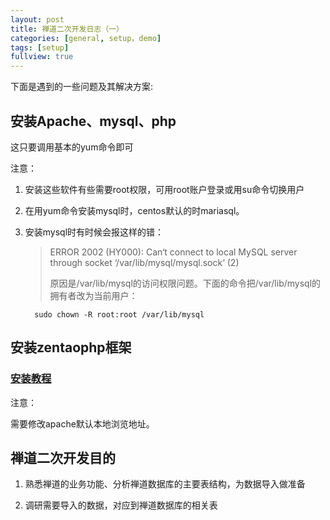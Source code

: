 ```yaml
---
layout: post
title: 禅道二次开发日志（一）
categories: [general, setup，demo]
tags: [setup]
fullview: true
---
```


下面是遇到的一些问题及其解决方案:
## 安装Apache、mysql、php
这只要调用基本的yum命令即可

注意：

1. 安装这些软件有些需要root权限，可用root账户登录或用su命令切换用户

1. 在用yum命令安装mysql时，centos默认的时mariasql。

2. 安装mysql时有时候会报这样的错：

	>ERROR 2002 (HY000): Can‘t connect to local MySQL server through socket ‘/var/lib/mysql/mysql.sock‘ (2)
	>
	>原因是/var/lib/mysql的访问权限问题。下面的命令把/var/lib/mysql的拥有者改为当前用户：

		 sudo chown -R root:root /var/lib/mysql

## 安装zentaophp框架

### [安装教程](http://devel.cnezsoft.com/book/zentaophphelp/install-13.html)

注意：

需要修改apache默认本地浏览地址。

## 禅道二次开发目的

1. 熟悉禅道的业务功能、分析禅道数据库的主要表结构，为数据导入做准备

2. 调研需要导入的数据，对应到禅道数据库的相关表



